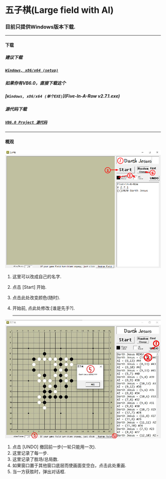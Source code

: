 # **五子棋(Large field with AI)**
### 目前只提供Windows版本下载.
------
#### 下载
##### 建议下载
##### [`Windows, x86/x64 (setup)`](setup.exe)
##### 如果你有VB6.0，直接下载这个
##### [`Windows, x86/x64 (单个EXE)`](Five-In-A-Row v2.7.1.exe)
##### 源代码下载
##### [`VB6.0 Project 源代码`](https://github.com/DarthJesusYan/Five-In-A-Row)
------
#### 概观

![pic1](pic1.png)

1.  这里可以改成自己的名字.

2.  点击 [Start] 开始.

3.  点击此处改变颜色(随时).

4.  开始前, 点此处修改:[谁是先手?].

    ------

![pic2](pic2.jpg)

1.  点击 [UNDO] 撤回前一步(一轮只能用一次).
2.  这里记录了每一步.
3.  这里记录了胜场/总局数.
4.  如果窗口置于其他窗口底层而使画面变空白，点击此处重画.
5.  当一方获胜时，弹出对话框.